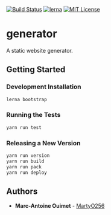 [![Build Status][travis-status-shield]][travis-status-url]
[![lerna][lerna-shield]][lerna-url]
[![MIT License][license-shield]][license-url]

# generator

A static website generator.

## Getting Started

### Development Installation

```sh
lerna bootstrap
```

### Running the Tests

```sh
yarn run test
```

### Releasing a New Version

```sh
yarn run version
yarn run build
yarn run pack
yarn run deploy
```

## Authors

-   **Marc-Antoine Ouimet** - [MartyO256](https://github.com/MartyO256)

[travis-status-shield]: https://travis-ci.org/NDCB/generator.svg?branch=master
[travis-status-url]: https://travis-ci.org/NDCB/generator
[lerna-shield]: https://img.shields.io/badge/maintained%20with-lerna-cc00ff.svg
[lerna-url]: https://lerna.js.org/
[license-shield]: https://img.shields.io/github/license/NDCB/generator.svg?style=flat
[license-url]: ./LICENSE.md
